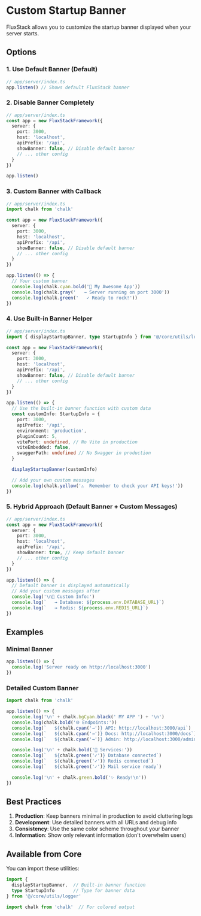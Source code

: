 # Custom Startup Banner

FluxStack allows you to customize the startup banner displayed when your server starts.

## Options

### 1. Use Default Banner (Default)

```typescript
// app/server/index.ts
app.listen() // Shows default FluxStack banner
```

### 2. Disable Banner Completely

```typescript
// app/server/index.ts
const app = new FluxStackFramework({
  server: {
    port: 3000,
    host: 'localhost',
    apiPrefix: '/api',
    showBanner: false, // Disable default banner
    // ... other config
  }
})

app.listen()
```

### 3. Custom Banner with Callback

```typescript
// app/server/index.ts
import chalk from 'chalk'

const app = new FluxStackFramework({
  server: {
    port: 3000,
    host: 'localhost',
    apiPrefix: '/api',
    showBanner: false, // Disable default banner
    // ... other config
  }
})

app.listen(() => {
  // Your custom banner
  console.log(chalk.cyan.bold('🚀 My Awesome App'))
  console.log(chalk.gray('   → Server running on port 3000'))
  console.log(chalk.green('   ✓ Ready to rock!'))
})
```

### 4. Use Built-in Banner Helper

```typescript
// app/server/index.ts
import { displayStartupBanner, type StartupInfo } from '@/core/utils/logger'

const app = new FluxStackFramework({
  server: {
    port: 3000,
    host: 'localhost',
    apiPrefix: '/api',
    showBanner: false, // Disable default banner
    // ... other config
  }
})

app.listen(() => {
  // Use the built-in banner function with custom data
  const customInfo: StartupInfo = {
    port: 3000,
    apiPrefix: '/api',
    environment: 'production',
    pluginCount: 5,
    vitePort: undefined, // No Vite in production
    viteEmbedded: false,
    swaggerPath: undefined // No Swagger in production
  }

  displayStartupBanner(customInfo)

  // Add your own custom messages
  console.log(chalk.yellow('⚠️  Remember to check your API keys!'))
})
```

### 5. Hybrid Approach (Default Banner + Custom Messages)

```typescript
// app/server/index.ts
const app = new FluxStackFramework({
  server: {
    port: 3000,
    host: 'localhost',
    apiPrefix: '/api',
    showBanner: true, // Keep default banner
    // ... other config
  }
})

app.listen(() => {
  // Default banner is displayed automatically
  // Add your custom messages after
  console.log('\n📌 Custom Info:')
  console.log(`   → Database: ${process.env.DATABASE_URL}`)
  console.log(`   → Redis: ${process.env.REDIS_URL}`)
})
```

## Examples

### Minimal Banner

```typescript
app.listen(() => {
  console.log('Server ready on http://localhost:3000')
})
```

### Detailed Custom Banner

```typescript
import chalk from 'chalk'

app.listen(() => {
  console.log('\n' + chalk.bgCyan.black(' MY APP ') + '\n')
  console.log(chalk.bold('🌐 Endpoints:'))
  console.log(`   ${chalk.cyan('→')} API: http://localhost:3000/api`)
  console.log(`   ${chalk.cyan('→')} Docs: http://localhost:3000/docs`)
  console.log(`   ${chalk.cyan('→')} Admin: http://localhost:3000/admin`)

  console.log('\n' + chalk.bold('🔧 Services:'))
  console.log(`   ${chalk.green('✓')} Database connected`)
  console.log(`   ${chalk.green('✓')} Redis connected`)
  console.log(`   ${chalk.green('✓')} Mail service ready`)

  console.log('\n' + chalk.green.bold('✨ Ready!\n'))
})
```

## Best Practices

1. **Production**: Keep banners minimal in production to avoid cluttering logs
2. **Development**: Use detailed banners with all URLs and debug info
3. **Consistency**: Use the same color scheme throughout your banner
4. **Information**: Show only relevant information (don't overwhelm users)

## Available from Core

You can import these utilities:

```typescript
import {
  displayStartupBanner,  // Built-in banner function
  type StartupInfo       // Type for banner data
} from '@/core/utils/logger'

import chalk from 'chalk'  // For colored output
```

